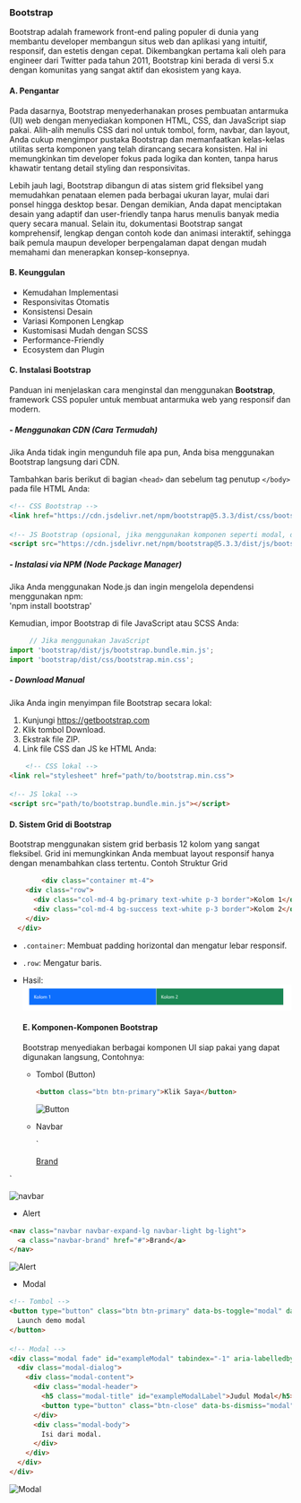 ### Bootstrap
Bootstrap adalah framework front-end paling populer di dunia yang membantu developer membangun situs web dan aplikasi yang intuitif, responsif, dan estetis dengan cepat. Dikembangkan pertama kali oleh para engineer dari Twitter pada tahun 2011, Bootstrap kini berada di versi 5.x dengan komunitas yang sangat aktif dan ekosistem yang kaya.

#### A. Pengantar

Pada dasarnya, Bootstrap menyederhanakan proses pembuatan antarmuka (UI) web dengan menyediakan komponen HTML, CSS, dan JavaScript siap pakai. Alih-alih menulis CSS dari nol untuk tombol, form, navbar, dan layout, Anda cukup mengimpor pustaka Bootstrap dan memanfaatkan kelas-kelas utilitas serta komponen yang telah dirancang secara konsisten. Hal ini memungkinkan tim developer fokus pada logika dan konten, tanpa harus khawatir tentang detail styling dan responsivitas.

Lebih jauh lagi, Bootstrap dibangun di atas sistem grid fleksibel yang memudahkan penataan elemen pada berbagai ukuran layar, mulai dari ponsel hingga desktop besar. Dengan demikian, Anda dapat menciptakan desain yang adaptif dan user-friendly tanpa harus menulis banyak media query secara manual. Selain itu, dokumentasi Bootstrap sangat komprehensif, lengkap dengan contoh kode dan animasi interaktif, sehingga baik pemula maupun developer berpengalaman dapat dengan mudah memahami dan menerapkan konsep-konsepnya.

#### B. Keunggulan
- Kemudahan Implementasi
- Responsivitas Otomatis
- Konsistensi Desain
- Variasi Komponen Lengkap
- Kustomisasi Mudah dengan SCSS
- Performance-Friendly
- Ecosystem dan Plugin

#### C. Instalasi Bootstrap

Panduan ini menjelaskan cara menginstal dan menggunakan **Bootstrap**, framework CSS populer untuk membuat antarmuka web yang responsif dan modern.


##### - Menggunakan CDN (Cara Termudah)

Jika Anda tidak ingin mengunduh file apa pun, Anda bisa menggunakan Bootstrap langsung dari CDN.

Tambahkan baris berikut di bagian `<head>` dan sebelum tag penutup `</body>` pada file HTML Anda:

```html
<!-- CSS Bootstrap -->
<link href="https://cdn.jsdelivr.net/npm/bootstrap@5.3.3/dist/css/bootstrap.min.css" rel="stylesheet">

<!-- JS Bootstrap (opsional, jika menggunakan komponen seperti modal, dropdown, dsb.) -->
<script src="https://cdn.jsdelivr.net/npm/bootstrap@5.3.3/dist/js/bootstrap.bundle.min.js"></script>
```

 ##### - Instalasi via NPM (Node Package Manager) 
 
 Jika Anda menggunakan Node.js dan ingin mengelola dependensi menggunakan npm:  
 'npm install bootstrap'

 Kemudian, impor Bootstrap di file JavaScript atau SCSS Anda:  
 ```js
      // Jika menggunakan JavaScript
import 'bootstrap/dist/js/bootstrap.bundle.min.js';
import 'bootstrap/dist/css/bootstrap.min.css';
```

 ##### - Download Manual

 Jika Anda ingin menyimpan file Bootstrap secara lokal:  
 1. Kunjungi https://getbootstrap.com
 2. Klik tombol Download.
 3. Ekstrak file ZIP.
 4. Link file CSS dan JS ke HTML Anda:
```html
    <!-- CSS lokal -->
<link rel="stylesheet" href="path/to/bootstrap.min.css">

<!-- JS lokal -->
<script src="path/to/bootstrap.bundle.min.js"></script>
```
#### D. Sistem Grid di Bootstrap

Bootstrap menggunakan sistem grid berbasis 12 kolom yang sangat fleksibel. Grid ini memungkinkan Anda membuat layout responsif hanya dengan menambahkan class tertentu.
Contoh Struktur Grid  
```html
        <div class="container mt-4">
    <div class="row">
      <div class="col-md-4 bg-primary text-white p-3 border">Kolom 1</div>
      <div class="col-md-4 bg-success text-white p-3 border">Kolom 2</div>
    </div>
  </div>
```
- `.container`: Membuat padding horizontal dan mengatur lebar responsif.
- `.row`: Mengatur baris.
- Hasil:
  ![bootstrap Grid](https://github.com/KhairulWarisinHammami/Article-K2/blob/Bootstrap-fix/bootstrap/Grid%202.png)

  #### E. Komponen-Komponen Bootstrap

  Bootstrap menyediakan berbagai komponen UI siap pakai yang dapat digunakan langsung, Contohnya:
  - Tombol (Button)
    ```html
    <button class="btn btn-primary">Klik Saya</button>
    ```
    ![Button]()
  - Navbar
    
    `<nav class="navbar navbar-expand-lg navbar-light bg-light">
  <a class="navbar-brand" href="#">Brand</a>
</nav>` 

![navbar]()

- Alert
  
```html
<nav class="navbar navbar-expand-lg navbar-light bg-light">
  <a class="navbar-brand" href="#">Brand</a>
</nav>
```
![Alert]()

- Modal

```html
<!-- Tombol -->
<button type="button" class="btn btn-primary" data-bs-toggle="modal" data-bs-target="#exampleModal">
  Launch demo modal
</button>

<!-- Modal -->
<div class="modal fade" id="exampleModal" tabindex="-1" aria-labelledby="exampleModalLabel" aria-hidden="true">
  <div class="modal-dialog">
    <div class="modal-content">
      <div class="modal-header">
        <h5 class="modal-title" id="exampleModalLabel">Judul Modal</h5>
        <button type="button" class="btn-close" data-bs-dismiss="modal" aria-label="Close"></button>
      </div>
      <div class="modal-body">
        Isi dari modal.
      </div>
    </div>
  </div>
</div>
```
![Modal]()


 

  

  
  

  


 





